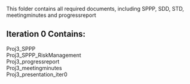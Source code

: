 This folder contains all required documents, including SPPP, SDD, STD, meetingminutes and progressreport
## Iteration 0 Contains:
Proj3_SPPP  
Proj3_SPPP_RiskManagement  
Proj3_progressreport  
Proj3_meetingminutes  
Proj3_presentation_iter0  
